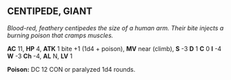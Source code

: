 ## CENTIPEDE, GIANT

_Blood-red, feathery centipedes the size of a human arm. Their bite injects a burning poison that cramps muscles._

**AC** 11, **HP** 4, **ATK** 1 bite +1 (1d4 + poison), **MV** near (climb), **S** -3 **D** 1 **C** 0 **I** -4 **W** -3 **Ch** -4, **AL** N, **LV** 1

**Poison:** DC 12 CON or paralyzed 1d4 rounds.

